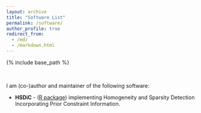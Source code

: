 ```yaml
---
layout: archive
title: "Software List"
permalink: /software/
author_profile: true
redirect_from:
  - /md/
  - /markdown.html
---
```



{% include base_path %}

<br />

I am (co-)author and maintainer of the following software:
* **HSDiC** - ([R package](https://github.com/liygCR/HSDiC)) implementing Homogeneity and Sparsity Detection Incorporating Prior Constraint Information. 

